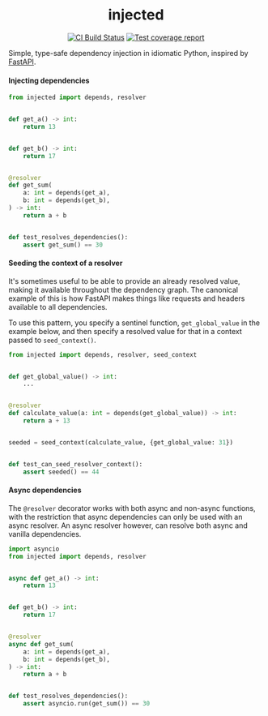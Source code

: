<h1 align=center>injected</h1>

<p align=center>
    <a href=https://github.com/antonagestam/injected/actions?query=workflow%3ACI+branch%3Amain><img src=https://github.com/antonagestam/injected/workflows/CI/badge.svg alt="CI Build Status"></a>
    <a href=https://codecov.io/gh/antonagestam/injected><img src=https://codecov.io/gh/antonagestam/injected/branch/main/graph/badge.svg?token=GI8Z76HLYJ alt="Test coverage report"></a>
</p>

Simple, type-safe dependency injection in idiomatic Python, inspired by
[FastAPI][fastapi].

[fastapi]: https://fastapi.tiangolo.com/tutorial/dependencies/

#### Injecting dependencies

```python
from injected import depends, resolver


def get_a() -> int:
    return 13


def get_b() -> int:
    return 17


@resolver
def get_sum(
    a: int = depends(get_a),
    b: int = depends(get_b),
) -> int:
    return a + b


def test_resolves_dependencies():
    assert get_sum() == 30
```

#### Seeding the context of a resolver

It's sometimes useful to be able to provide an already resolved value, making it
available throughout the dependency graph. The canonical example of this is how FastAPI
makes things like requests and headers available to all dependencies.

To use this pattern, you specify a sentinel function, `get_global_value` in the example
below, and then specify a resolved value for that in a context passed to
`seed_context()`.

```python
from injected import depends, resolver, seed_context


def get_global_value() -> int:
    ...


@resolver
def calculate_value(a: int = depends(get_global_value)) -> int:
    return a + 13


seeded = seed_context(calculate_value, {get_global_value: 31})


def test_can_seed_resolver_context():
    assert seeded() == 44
```

#### Async dependencies

The `@resolver` decorator works with both async and non-async functions, with the
restriction that async dependencies can only be used with an async resolver. An async
resolver however, can resolve both async and vanilla dependencies.

```python
import asyncio
from injected import depends, resolver


async def get_a() -> int:
    return 13


def get_b() -> int:
    return 17


@resolver
async def get_sum(
    a: int = depends(get_a),
    b: int = depends(get_b),
) -> int:
    return a + b


def test_resolves_dependencies():
    assert asyncio.run(get_sum()) == 30
```
